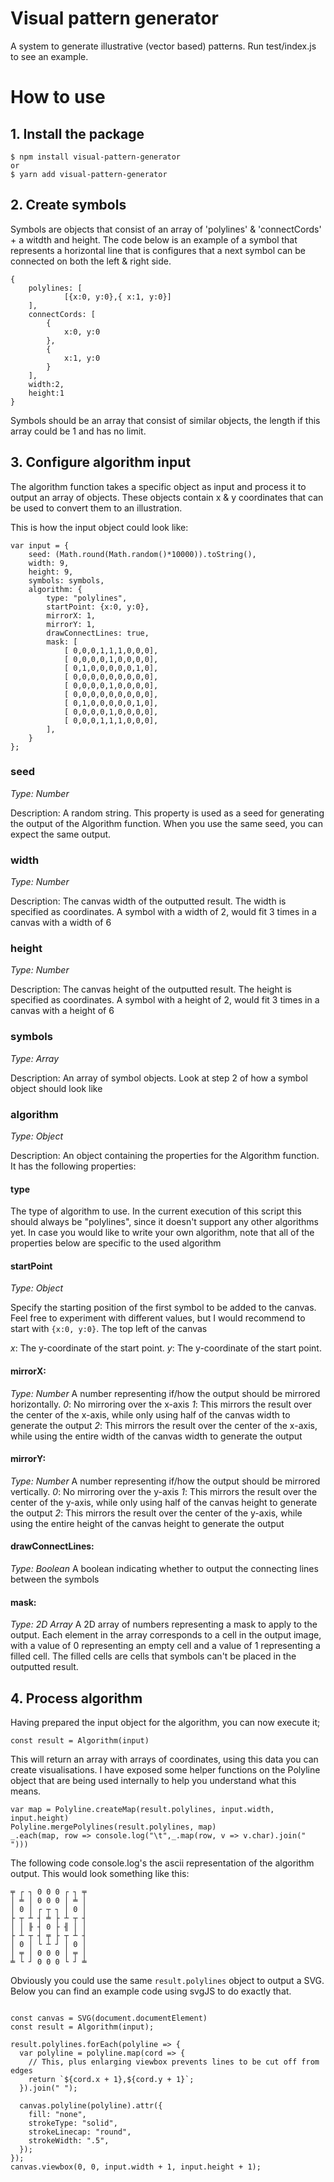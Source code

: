 # Visual pattern generator
A system to generate illustrative (vector based) patterns.
Run test/index.js to see an example.

# How to use

## 1. Install the package
```
$ npm install visual-pattern-generator
or
$ yarn add visual-pattern-generator
```

## 2. Create symbols

Symbols are objects that consist of an array of 'polylines' & 'connectCords' + a witdth and height. The code below is an example of a symbol that represents a horizontal line that is configures that a next symbol can be connected on both the left & right side.
```
{
    polylines: [
            [{x:0, y:0},{ x:1, y:0}]
    ],
    connectCords: [
        {
            x:0, y:0
        },
        {
            x:1, y:0
        }
    ],
    width:2,
    height:1
}
```

Symbols should be an array that consist of similar objects, the length if this array could be 1 and has no limit.

## 3. Configure algorithm input
The algorithm function takes a specific object as input and process it to output an array of objects. These objects contain x & y coordinates that can be used to convert them to an illustration.

This is how the input object could look like:

```
var input = {
    seed: (Math.round(Math.random()*10000)).toString(),
    width: 9,
    height: 9,
    symbols: symbols,
    algorithm: {
        type: "polylines",
        startPoint: {x:0, y:0},
        mirrorX: 1,
        mirrorY: 1,
        drawConnectLines: true,
        mask: [
            [ 0,0,0,1,1,1,0,0,0],
            [ 0,0,0,0,1,0,0,0,0],
            [ 0,1,0,0,0,0,0,1,0],
            [ 0,0,0,0,0,0,0,0,0],
            [ 0,0,0,0,1,0,0,0,0],
            [ 0,0,0,0,0,0,0,0,0],
            [ 0,1,0,0,0,0,0,1,0],
            [ 0,0,0,0,1,0,0,0,0],
            [ 0,0,0,1,1,1,0,0,0],
        ],
    }
};
```

### seed
*Type: Number*

Description: A random string. This property is used as a seed for generating the output of the Algorithm function. When you use the same seed, you can expect the same output. 

### width
*Type: Number*

Description: The canvas width of the outputted result. The width is specified as coordinates. A symbol with a width of 2, would fit 3 times in a canvas with a width of 6

### height
*Type: Number*

Description: The canvas height of the outputted result. The height is specified as coordinates. A symbol with a height of 2, would fit 3 times in a canvas with a height of 6

### symbols
*Type: Array*

Description: An array of symbol objects. Look at step 2 of how a symbol object should look like

### algorithm
*Type: Object*

Description: An object containing the properties for the Algorithm function. It has the following properties:

#### type
The type of algorithm to use. In the current execution of this script this should always be "polylines", since it doesn't support any other algorithms yet. In case you would like to write your own algorithm, note that all of the properties below are specific to the used algorithm

 #### startPoint
*Type: Object*

Specify the starting position of the first symbol to be added to the canvas. Feel free to experiment with different values, but I would recommend to start with `{x:0, y:0}`. The top left of the canvas
 
 *x*: The y-coordinate of the start point.
 *y*: The y-coordinate of the start point.

#### mirrorX: 
*Type: Number*
A number representing if/how the output should be mirrored horizontally.
*0*: No mirroring over the x-axis
*1*: This mirrors the result over the center of the x-axis, while only using half of the canvas width to generate the output
*2*:  This mirrors the result over the center of the x-axis, while using the entire width of the canvas width to generate the output

#### mirrorY: 
*Type: Number*
A number representing if/how the output should be mirrored vertically.
*0*: No mirroring over the y-axis
*1*: This mirrors the result over the center of the y-axis, while only using half of the canvas height to generate the output
*2*:  This mirrors the result over the center of the y-axis, while using the entire height of the canvas height to generate the output

#### drawConnectLines: 
*Type: Boolean*
A boolean indicating whether to output the connecting lines between the symbols

#### mask: 
*Type: 2D Array*
A 2D array of numbers representing a mask to apply to the output. Each element in the array corresponds to a cell in the output image, with a value of 0 representing an empty cell and a value of 1 representing a filled cell. The filled cells are cells that symbols can't be placed in the outputted result.

## 4. Process algorithm
Having prepared the input object for the algorithm, you can now execute it;
```
const result = Algorithm(input)
```

This will return an array with arrays of coordinates, using this data you can create visualisations. I have exposed some helper functions on the Polyline object that are being used internally to help you understand what this means.

```
var map = Polyline.createMap(result.polylines, input.width, input.height)
Polyline.mergePolylines(result.polylines, map)
_.each(map, row => console.log("\t",_.map(row, v => v.char).join(" ")))
```

The following code console.log's the ascii representation of the algorithm output. This would look something like this:

```
╤ ┌ ┐ 0 0 0 ┌ ┐ ╤
│ ╧ │ 0 0 0 │ ╧ │
│ 0 │ ┌ ┬ ┐ │ 0 │
├ ┬ ┴ ┤ ╧ ├ ┴ ┬ ┤
│ │ ╟ ┤ 0 ├ ╢ │ │
├ ┴ ┬ ┤ ╤ ├ ┬ ┴ ┤
│ 0 │ └ ┴ ┘ │ 0 │
│ ╤ │ 0 0 0 │ ╤ │
╧ └ ┘ 0 0 0 └ ┘ ╧
```

Obviously you could use the same `result.polylines` object to output a SVG. Below you can find an example code using svgJS to do exactly that.

```

const canvas = SVG(document.documentElement)
const result = Algorithm(input);
    
result.polylines.forEach(polyline => {
  var polyline = polyline.map(cord => {
    // This, plus enlarging viewbox prevents lines to be cut off from edges
    return `${cord.x + 1},${cord.y + 1}`;
  }).join(" ");

  canvas.polyline(polyline).attr({
    fill: "none",
    strokeType: "solid",
    strokeLinecap: "round",
    strokeWidth: ".5",
  });
});
canvas.viewbox(0, 0, input.width + 1, input.height + 1);
```
